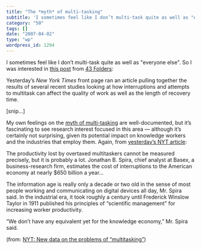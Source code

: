 ```yaml
---
title: "The *myth* of multi-tasking"
subtitle: 'I sometimes feel like I don’t multi-task quite as well as "everyone else". So I was interested in [t...'
category: "50"
tags: []
date: "2007-04-02"
type: "wp"
wordpress_id: 1294
---
```

I sometimes feel like I don’t multi-task quite as well as "everyone else". So I was interested in [this post](http://feeds.feedburner.com/~r/43Folders/~3/104476049/) from [43 Folders](http://www.43folders.com):
> 
 Yesterday’s *New York Times* front page ran an article pulling together the results of several recent studies looking at how interruptions and attempts to multitask can affect the quality of work as well as the length of recovery time. 

 [snip…] 

 My own feelings on the [myth of multi-tasking](http://www.43folders.com/2005/10/20/43f-podcast-the-myth-of-multi-tasking/) are well-documented, but it’s fascinating to see research interest focused in this area — although it’s certainly not surprising, given its potential impact on knowledge workers and the industries that employ them. Again, from [yesterday’s NYT article](http://www.nytimes.com/2007/03/25/business/25multi.html?_r=1&pagewanted=all): 

 The productivity lost by overtaxed multitaskers cannot be measured precisely, but it is probably a lot. Jonathan B. Spira, chief analyst at Basex, a business-research firm, estimates the cost of interruptions to the American economy at nearly $650 billion a year… 

 The information age is really only a decade or two old in the sense of most people working and communicating on digital devices all day, Mr. Spira said. In the industrial era, it took roughly a century until Frederick Winslow Taylor in 1911 published his principles of “scientific management” for increasing worker productivity. 

 “We don’t have any equivalent yet for the knowledge economy,” Mr. Spira said. 

 (from: [NYT: New data on the problems of “multitasking”](http://feeds.feedburner.com/~r/43Folders/~3/104476049/))
